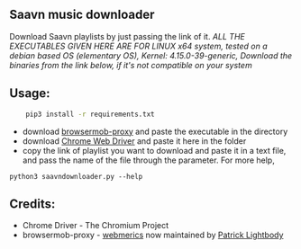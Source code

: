 ## Saavn music downloader
Download Saavn playlists by just passing the link of it.
*ALL THE EXECUTABLES GIVEN HERE ARE FOR LINUX x64 system, tested on a debian based OS (elementary OS), Kernel: 4.15.0-39-generic, Download the binaries from the link below, if it's not compatible on your system*
## Usage:
```sh
    pip3 install -r requirements.txt
```
- download [browsermob-proxy](https://github.com/lightbody/browsermob-proxy/releases) and paste the executable in the directory
- download [Chrome Web Driver](http://chromedriver.chromium.org/downloads) and paste it here in the folder
- copy the link of playlist you want to download and paste it in a text file, and pass the name of the file through the parameter.
For more help,
```
python3 saavndownloader.py --help
```
## Credits:
 - Chrome Driver - The Chromium Project
 - browsermob-proxy - [webmerics](https://github.com/webmetrics) now maintained by [Patrick Lightbody](https://github.com/lightbody)
